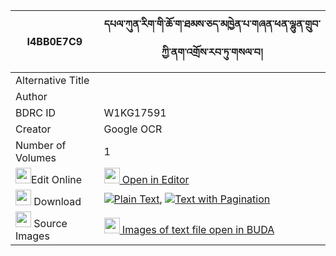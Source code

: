 |I4BB0E7C9|དཔལ་ཀུན་རིག་གི་ཆོ་ག་ཐམས་ཅད་མཁྱེན་པ་གཞན་ཕན་ལྷུན་གྲུབ་ཀྱི་ནག་འགྲོས་རབ་ཏུ་གསལ་བ། 
| --- | --- 
|Alternative Title |
|Author | 
|BDRC ID | W1KG17591
|Creator | Google OCR
|Number of Volumes| 1
|<img width="25" src="https://img.icons8.com/color/25/000000/edit-property.png">Edit Online| [<img width="25" src="https://avatars.githubusercontent.com/u/45091458?s=200&v=4"> Open in Editor](http://editor.openpecha.org/I4BB0E7C9)
|<img width="25" src="https://img.icons8.com/fluent/48/000000/download-2.png"/>  Download | [![](https://img.icons8.com/color/20/000000/txt.png)Plain Text](https://github.com/Openpecha/I4BB0E7C9/releases/download/v1/pal_kunrik_gi_choga_tamche_khy_plain_I4BB0E7C9.zip), [![](https://img.icons8.com/color/20/000000/txt.png)Text with Pagination](https://github.com/Openpecha/I4BB0E7C9/releases/download/v1/pal_kunrik_gi_choga_tamche_khy_pages_I4BB0E7C9.zip)
|<img width="25" src="https://img.icons8.com/plasticine/100/000000/pictures-folder.png"/>  Source Images | [<img width="25" src="https://library.bdrc.io/icons/BUDA-small.svg"> Images of text file open in BUDA](https://library.bdrc.io/show/bdr:W1KG17591)